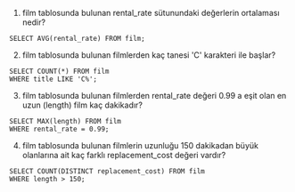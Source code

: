 1. film tablosunda bulunan rental_rate sütunundaki değerlerin ortalaması nedir?

```
SELECT AVG(rental_rate) FROM film;
```

2. film tablosunda bulunan filmlerden kaç tanesi 'C' karakteri ile başlar?

```
SELECT COUNT(*) FROM film
WHERE title LIKE 'C%';
```

3. film tablosunda bulunan filmlerden rental_rate değeri 0.99 a eşit olan en uzun (length) film kaç dakikadır?

```
SELECT MAX(length) FROM film
WHERE rental_rate = 0.99;
```

4. film tablosunda bulunan filmlerin uzunluğu 150 dakikadan büyük olanlarına ait kaç farklı replacement_cost değeri vardır?

```
SELECT COUNT(DISTINCT replacement_cost) FROM film
WHERE length > 150;
```
